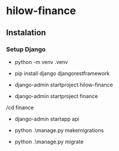 # hilow-finance


## Instalation

### Setup Django
- python -m venv .venv

- pip install django djangorestframework

- django-admin startproject hilow-finance

- django-admin startproject finance

/cd finance 
- django-admin startapp api

- python .\manage.py makemigrations

- python .\manage.py migrate